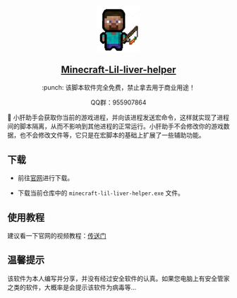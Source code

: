 <h2 align="center">
    <p><img src="./images/logo.png" width="100" alt="logo"></p>
    <a  target="_blank" href="http://wengx.cn">Minecraft-Lil-liver-helper</a>
</h2>

<p align="center">
    :punch: 该脚本软件完全免费，禁止拿去用于商业用途！
</p>

<p align="center">
    QQ群：955907864
</p>

:book: 小肝助手会获取你当前的游戏进程，并向该进程发送宏命令，这样就实现了进程间的脚本隔离，从而不影响到其他进程的正常运行。小肝助手不会修改你的游戏数据，也不会修改文件等，它只是在宏脚本的基础上扩展了一些辅助功能。

## 下载

- 前往[官网](http://wengx.cn)进行下载。
 
- 下载当前仓库中的 `minecraft-lil-liver-helper.exe` 文件。
 
## 使用教程

建议看一下官网的视频教程：[传送门](http://wengx.cn/#/lil-liver-helper)
 

## 温馨提示

该软件为本人编写并分享，并没有经过安全软件的认真。如果您电脑上有安全管家之类的软件，大概率是会提示该软件为病毒等...
